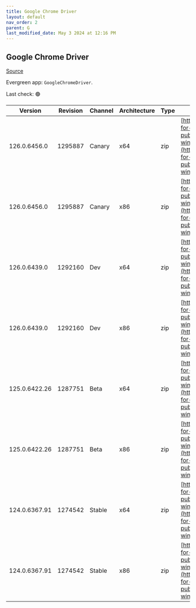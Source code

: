 ```yaml
---
title: Google Chrome Driver
layout: default
nav_order: 2
parent: G
last_modified_date: May 3 2024 at 12:16 PM
---
```


## Google Chrome Driver

[Source](https://cloud.google.com/chrome-enterprise/browser/download/)

Evergreen app: `GoogleChromeDriver`. 

Last check: 🟢

| Version       | Revision | Channel | Architecture | Type | URI                                                                                                                                                                                                        |
| ------------- | -------- | ------- | ------------ | ---- | ---------------------------------------------------------------------------------------------------------------------------------------------------------------------------------------------------------- |
| 126.0.6456.0  | 1295887  | Canary  | x64          | zip  | [https://storage.googleapis.com/chrome-for-testing-public/126.0.6456.0/win64/chromedriver-win64.zip](https://storage.googleapis.com/chrome-for-testing-public/126.0.6456.0/win64/chromedriver-win64.zip)   |
| 126.0.6456.0  | 1295887  | Canary  | x86          | zip  | [https://storage.googleapis.com/chrome-for-testing-public/126.0.6456.0/win32/chromedriver-win32.zip](https://storage.googleapis.com/chrome-for-testing-public/126.0.6456.0/win32/chromedriver-win32.zip)   |
| 126.0.6439.0  | 1292160  | Dev     | x64          | zip  | [https://storage.googleapis.com/chrome-for-testing-public/126.0.6439.0/win64/chromedriver-win64.zip](https://storage.googleapis.com/chrome-for-testing-public/126.0.6439.0/win64/chromedriver-win64.zip)   |
| 126.0.6439.0  | 1292160  | Dev     | x86          | zip  | [https://storage.googleapis.com/chrome-for-testing-public/126.0.6439.0/win32/chromedriver-win32.zip](https://storage.googleapis.com/chrome-for-testing-public/126.0.6439.0/win32/chromedriver-win32.zip)   |
| 125.0.6422.26 | 1287751  | Beta    | x64          | zip  | [https://storage.googleapis.com/chrome-for-testing-public/125.0.6422.26/win64/chromedriver-win64.zip](https://storage.googleapis.com/chrome-for-testing-public/125.0.6422.26/win64/chromedriver-win64.zip) |
| 125.0.6422.26 | 1287751  | Beta    | x86          | zip  | [https://storage.googleapis.com/chrome-for-testing-public/125.0.6422.26/win32/chromedriver-win32.zip](https://storage.googleapis.com/chrome-for-testing-public/125.0.6422.26/win32/chromedriver-win32.zip) |
| 124.0.6367.91 | 1274542  | Stable  | x64          | zip  | [https://storage.googleapis.com/chrome-for-testing-public/124.0.6367.91/win64/chromedriver-win64.zip](https://storage.googleapis.com/chrome-for-testing-public/124.0.6367.91/win64/chromedriver-win64.zip) |
| 124.0.6367.91 | 1274542  | Stable  | x86          | zip  | [https://storage.googleapis.com/chrome-for-testing-public/124.0.6367.91/win32/chromedriver-win32.zip](https://storage.googleapis.com/chrome-for-testing-public/124.0.6367.91/win32/chromedriver-win32.zip) |
